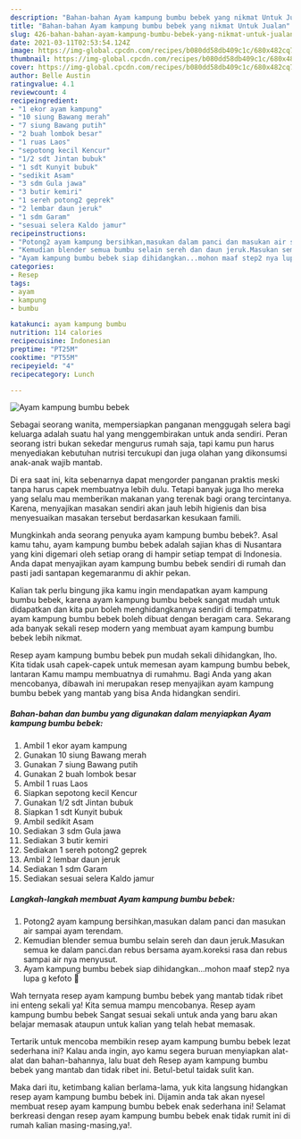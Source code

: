 ```yaml
---
description: "Bahan-bahan Ayam kampung bumbu bebek yang nikmat Untuk Jualan"
title: "Bahan-bahan Ayam kampung bumbu bebek yang nikmat Untuk Jualan"
slug: 426-bahan-bahan-ayam-kampung-bumbu-bebek-yang-nikmat-untuk-jualan
date: 2021-03-11T02:53:54.124Z
image: https://img-global.cpcdn.com/recipes/b080dd58db409c1c/680x482cq70/ayam-kampung-bumbu-bebek-foto-resep-utama.jpg
thumbnail: https://img-global.cpcdn.com/recipes/b080dd58db409c1c/680x482cq70/ayam-kampung-bumbu-bebek-foto-resep-utama.jpg
cover: https://img-global.cpcdn.com/recipes/b080dd58db409c1c/680x482cq70/ayam-kampung-bumbu-bebek-foto-resep-utama.jpg
author: Belle Austin
ratingvalue: 4.1
reviewcount: 4
recipeingredient:
- "1 ekor ayam kampung"
- "10 siung Bawang merah"
- "7 siung Bawang putih"
- "2 buah lombok besar"
- "1 ruas Laos"
- "sepotong kecil Kencur"
- "1/2 sdt Jintan bubuk"
- "1 sdt Kunyit bubuk"
- "sedikit Asam"
- "3 sdm Gula jawa"
- "3 butir kemiri"
- "1 sereh potong2 geprek"
- "2 lembar daun jeruk"
- "1 sdm Garam"
- "sesuai selera Kaldo jamur"
recipeinstructions:
- "Potong2 ayam kampung bersihkan,masukan dalam panci dan masukan air sampai ayam terendam."
- "Kemudian blender semua bumbu selain sereh dan daun jeruk.Masukan semua ke dalam panci.dan rebus bersama ayam.koreksi rasa dan rebus sampai air nya menyusut."
- "Ayam kampung bumbu bebek siap dihidangkan...mohon maaf step2 nya lupa g kefoto 🙏"
categories:
- Resep
tags:
- ayam
- kampung
- bumbu

katakunci: ayam kampung bumbu 
nutrition: 114 calories
recipecuisine: Indonesian
preptime: "PT25M"
cooktime: "PT55M"
recipeyield: "4"
recipecategory: Lunch

---
```



![Ayam kampung bumbu bebek](https://img-global.cpcdn.com/recipes/b080dd58db409c1c/680x482cq70/ayam-kampung-bumbu-bebek-foto-resep-utama.jpg)

Sebagai seorang wanita, mempersiapkan panganan menggugah selera bagi keluarga adalah suatu hal yang menggembirakan untuk anda sendiri. Peran seorang istri bukan sekedar mengurus rumah saja, tapi kamu pun harus menyediakan kebutuhan nutrisi tercukupi dan juga olahan yang dikonsumsi anak-anak wajib mantab.

Di era  saat ini, kita sebenarnya dapat mengorder panganan praktis meski tanpa harus capek membuatnya lebih dulu. Tetapi banyak juga lho mereka yang selalu mau memberikan makanan yang terenak bagi orang tercintanya. Karena, menyajikan masakan sendiri akan jauh lebih higienis dan bisa menyesuaikan masakan tersebut berdasarkan kesukaan famili. 



Mungkinkah anda seorang penyuka ayam kampung bumbu bebek?. Asal kamu tahu, ayam kampung bumbu bebek adalah sajian khas di Nusantara yang kini digemari oleh setiap orang di hampir setiap tempat di Indonesia. Anda dapat menyajikan ayam kampung bumbu bebek sendiri di rumah dan pasti jadi santapan kegemaranmu di akhir pekan.

Kalian tak perlu bingung jika kamu ingin mendapatkan ayam kampung bumbu bebek, karena ayam kampung bumbu bebek sangat mudah untuk didapatkan dan kita pun boleh menghidangkannya sendiri di tempatmu. ayam kampung bumbu bebek boleh dibuat dengan beragam cara. Sekarang ada banyak sekali resep modern yang membuat ayam kampung bumbu bebek lebih nikmat.

Resep ayam kampung bumbu bebek pun mudah sekali dihidangkan, lho. Kita tidak usah capek-capek untuk memesan ayam kampung bumbu bebek, lantaran Kamu mampu membuatnya di rumahmu. Bagi Anda yang akan mencobanya, dibawah ini merupakan resep menyajikan ayam kampung bumbu bebek yang mantab yang bisa Anda hidangkan sendiri.

<!--inarticleads1-->

##### Bahan-bahan dan bumbu yang digunakan dalam menyiapkan Ayam kampung bumbu bebek:

1. Ambil 1 ekor ayam kampung
1. Gunakan 10 siung Bawang merah
1. Gunakan 7 siung Bawang putih
1. Gunakan 2 buah lombok besar
1. Ambil 1 ruas Laos
1. Siapkan sepotong kecil Kencur
1. Gunakan 1/2 sdt Jintan bubuk
1. Siapkan 1 sdt Kunyit bubuk
1. Ambil sedikit Asam
1. Sediakan 3 sdm Gula jawa
1. Sediakan 3 butir kemiri
1. Sediakan 1 sereh potong2 geprek
1. Ambil 2 lembar daun jeruk
1. Sediakan 1 sdm Garam
1. Sediakan sesuai selera Kaldo jamur




<!--inarticleads2-->

##### Langkah-langkah membuat Ayam kampung bumbu bebek:

1. Potong2 ayam kampung bersihkan,masukan dalam panci dan masukan air sampai ayam terendam.
1. Kemudian blender semua bumbu selain sereh dan daun jeruk.Masukan semua ke dalam panci.dan rebus bersama ayam.koreksi rasa dan rebus sampai air nya menyusut.
1. Ayam kampung bumbu bebek siap dihidangkan...mohon maaf step2 nya lupa g kefoto 🙏




Wah ternyata resep ayam kampung bumbu bebek yang mantab tidak ribet ini enteng sekali ya! Kita semua mampu mencobanya. Resep ayam kampung bumbu bebek Sangat sesuai sekali untuk anda yang baru akan belajar memasak ataupun untuk kalian yang telah hebat memasak.

Tertarik untuk mencoba membikin resep ayam kampung bumbu bebek lezat sederhana ini? Kalau anda ingin, ayo kamu segera buruan menyiapkan alat-alat dan bahan-bahannya, lalu buat deh Resep ayam kampung bumbu bebek yang mantab dan tidak ribet ini. Betul-betul taidak sulit kan. 

Maka dari itu, ketimbang kalian berlama-lama, yuk kita langsung hidangkan resep ayam kampung bumbu bebek ini. Dijamin anda tak akan nyesel membuat resep ayam kampung bumbu bebek enak sederhana ini! Selamat berkreasi dengan resep ayam kampung bumbu bebek enak tidak rumit ini di rumah kalian masing-masing,ya!.

